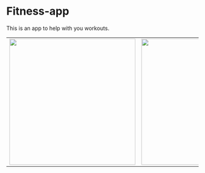 # Fitness-app
This is an app to help with you workouts.

<p>
<table>
  <tr>
    <td> <img src="https://user-images.githubusercontent.com/91608355/225247459-8f0b9bdc-4fd1-44e9-8c08-37e6ecafc48a.jpg" widhth="330" height="330">
    <td> <img src="https://user-images.githubusercontent.com/91608355/225247556-d36689b0-0b9c-490e-a747-1a6c89881c71.jpg" widhth="330" height="330">
    <td><img src="https://user-images.githubusercontent.com/91608355/225247671-e9835442-f144-4369-9d04-fea1dbc68b28.jpg" widhth="330" height="330">
    <td> <img src="https://user-images.githubusercontent.com/91608355/225247752-a059cb81-8d0e-4bc4-a87d-c7705f2d827e.jpg" widhth="330" height="330">
  </tr>
 </table>

